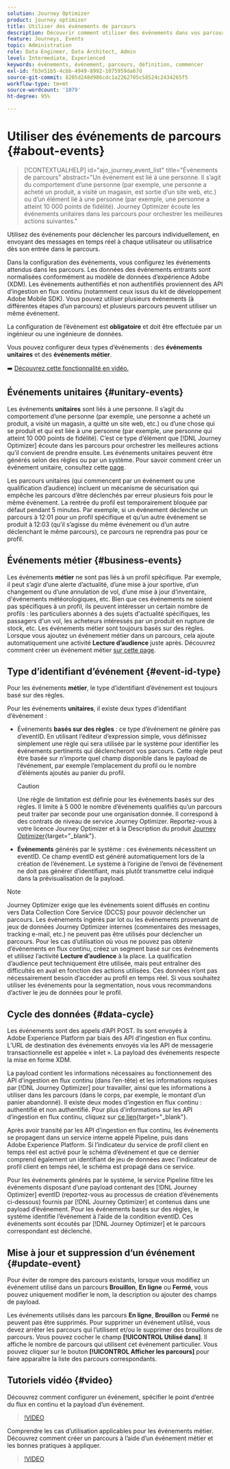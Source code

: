 ```yaml
---
solution: Journey Optimizer
product: journey optimizer
title: Utiliser des événements de parcours
description: Découvrir comment utiliser des événements dans vos parcours
feature: Journeys, Events
topic: Administration
role: Data Engineer, Data Architect, Admin
level: Intermediate, Experienced
keywords: événements, événement, parcours, définition, commencer
exl-id: fb3e51b5-4cbb-4949-8992-1075959da67d
source-git-commit: 8205d248d986cdc1a2262705c58524c2434265f5
workflow-type: tm+mt
source-wordcount: '1079'
ht-degree: 95%

---
```


# Utiliser des événements de parcours {#about-events}

>[!CONTEXTUALHELP]
>id="ajo_journey_event_list"
>title="Événements de parcours"
>abstract="Un événement est lié à une personne. Il s’agit du comportement d’une personne (par exemple, une personne a acheté un produit, a visité un magasin, est sortie d’un site web, etc.) ou d’un élément lié à une personne (par exemple, une personne a atteint 10 000 points de fidélité). Journey Optimizer écoute les événements unitaires dans les parcours pour orchestrer les meilleures actions suivantes."

Utilisez des événements pour déclencher les parcours individuellement, en envoyant des messages en temps réel à chaque utilisateur ou utilisatrice dès son entrée dans le parcours.

Dans la configuration des événements, vous configurez les événements attendus dans les parcours. Les données des événements entrants sont normalisées conformément au modèle de données d’expérience Adobe (XDM). Les événements authentifiés et non authentifiés proviennent des API d’ingestion en flux continu (notamment ceux issus du kit de développement Adobe Mobile SDK). Vous pouvez utiliser plusieurs événements (à différentes étapes d’un parcours) et plusieurs parcours peuvent utiliser un même événement.

La configuration de l’événement est **obligatoire** et doit être effectuée par un ingénieur ou une ingénieure de données.

Vous pouvez configurer deux types d’événements : des **événements unitaires** et des **événements métier**.

➡️ [Découvrez cette fonctionnalité en vidéo.](#video)

## Événements unitaires {#unitary-events}

Les événements **unitaires** sont liés à une personne. Il s’agit du comportement d’une personne (par exemple, une personne a acheté un produit, a visité un magasin, a quitté un site web, etc.) ou d’une chose qui se produit et qui est liée à une personne (par exemple, une personne qui atteint 10 000 points de fidélité). C’est ce type d’élément que [!DNL Journey Optimizer] écoute dans les parcours pour orchestrer les meilleures actions qu’il convient de prendre ensuite. Les événements unitaires peuvent être générés selon des règles ou par un système. Pour savoir comment créer un événement unitaire, consultez cette [page](../event/about-creating.md).

Les parcours unitaires (qui commencent par un événement ou une qualification d’audience) incluent un mécanisme de sécurisation qui empêche les parcours d’être déclenchés par erreur plusieurs fois pour le même événement. La rentrée du profil est temporairement bloquée par défaut pendant 5 minutes. Par exemple, si un événement déclenche un parcours à 12:01 pour un profil spécifique et qu’un autre événement se produit à 12:03 (qu’il s’agisse du même événement ou d’un autre déclenchant le même parcours), ce parcours ne reprendra pas pour ce profil.

## Événements métier {#business-events}

Les événements **métier** ne sont pas liés à un profil spécifique. Par exemple, il peut s’agir d’une alerte d’actualité, d’une mise à jour sportive, d’un changement ou d’une annulation de vol, d’une mise à jour d’inventaire, d&#39;événements météorologiques, etc. Bien que ces événements ne soient pas spécifiques à un profil, ils peuvent intéresser un certain nombre de profils : les particuliers abonnés à des sujets d&#39;actualité spécifiques, les passagers d&#39;un vol, les acheteurs intéressés par un produit en rupture de stock, etc. Les événements métier sont toujours basés sur des règles. Lorsque vous ajoutez un événement métier dans un parcours, cela ajoute automatiquement une activité **Lecture d’audience** juste après. Découvrez comment créer un événement métier [sur cette page](../event/about-creating-business.md). 


## Type d’identifiant d’événement {#event-id-type}

Pour les événements **métier**, le type d’identifiant d’événement est toujours basé sur des règles.

Pour les événements **unitaires**, il existe deux types d’identifiant d’événement :

* Événements **basés sur des règles** : ce type d’événement ne génère pas d’eventID. En utilisant l’éditeur d’expression simple, vous définissez simplement une règle qui sera utilisée par le système pour identifier les événements pertinents qui déclencheront vos parcours. Cette règle peut être basée sur n’importe quel champ disponible dans le payload de l’événement, par exemple l’emplacement du profil ou le nombre d’éléments ajoutés au panier du profil.

  >[!CAUTION]
  >
  >Une règle de limitation est définie pour les événements basés sur des règles. Il limite à 5 000 le nombre d’événements qualifiés qu’un parcours peut traiter par seconde pour une organisation donnée. Il correspond à des contrats de niveau de service Journey Optimizer. Reportez-vous à votre licence Journey Optimizer et à la Description du produit [Journey Optimizer](https://helpx.adobe.com/fr/legal/product-descriptions/adobe-journey-optimizer.html){target="_blank"}.

* **Événements** générés par le système : ces événements nécessitent un eventID. Ce champ eventID est généré automatiquement lors de la création de l’événement. Le système à l’origine de l’envoi de l’événement ne doit pas générer d’identifiant, mais plutôt transmettre celui indiqué dans la prévisualisation de la payload.

>[!NOTE]
>
>Journey Optimizer exige que les événements soient diffusés en continu vers Data Collection Core Service (DCCS) pour pouvoir déclencher un parcours. Les événements ingérés par lot ou les événements provenant de jeux de données Journey Optimizer internes (commentaires des messages, tracking e-mail, etc.) ne peuvent pas être utilisés pour déclencher un parcours. Pour les cas d’utilisation où vous ne pouvez pas obtenir d’événements en flux continu, créez un segment basé sur ces événements et utilisez l’activité **Lecture d’audience** à la place. La qualification d’audience peut techniquement être utilisée, mais peut entraîner des difficultés en aval en fonction des actions utilisées. Ces données n’ont pas nécessairement besoin d’accéder au profil en temps réel. Si vous souhaitez utiliser les événements pour la segmentation, nous vous recommandons d’activer le jeu de données pour le profil.

## Cycle des données {#data-cycle}

Les événements sont des appels d’API POST. Ils sont envoyés à Adobe Experience Platform par biais des API d’ingestion en flux continu. L’URL de destination des événements envoyés via les API de messagerie transactionnelle est appelée « inlet ». La payload des événements respecte la mise en forme XDM.

La payload contient les informations nécessaires au fonctionnement des API d’ingestion en flux continu (dans l’en-tête) et  les informations requises par [!DNL Journey Optimizer] pour travailler, ainsi que les informations à utiliser dans les parcours (dans le corps, par exemple, le montant d’un panier abandonné). Il existe deux modes d’ingestion en flux continu : authentifié et non authentifié. Pour plus d’informations sur les API d’ingestion en flux continu, cliquez sur [ce lien](https://experienceleague.adobe.com/docs/experience-platform/xdm/api/getting-started.html?lang=fr){target="_blank"}.

Après avoir transité par les API d’ingestion en flux continu, les événements se propagent dans un service interne appelé Pipeline, puis dans Adobe Experience Platform. Si l’indicateur du service de profil client en temps réel est activé pour le schéma d’événement et que ce dernier comprend également un identifiant de jeu de données avec l’indicateur de profil client en temps réel, le schéma est propagé dans ce service.

Pour les événements générés par le système, le service Pipeline filtre les événements disposant d’une payload contenant des [!DNL Journey Optimizer] eventID (reportez-vous au processus de création d’événements ci-dessous) fournis par [!DNL Journey Optimizer] et contenus dans une payload d’événement. Pour les événements basés sur des règles, le système identifie l’événement à l’aide de la condition eventID. Ces événements sont écoutés par [!DNL Journey Optimizer] et le parcours correspondant est déclenché.

## Mise à jour et suppression d’un événement {#update-event}


Pour éviter de rompre des parcours existants, lorsque vous modifiez un événement utilisé dans un parcours **Brouillon**, **En ligne** ou **Fermé**, vous pouvez uniquement modifier le nom, la description ou ajouter des champs de payload.

Les événements utilisés dans les parcours **En ligne**, **Brouillon** ou **Fermé** ne peuvent pas être supprimés. Pour supprimer un événement utilisé, vous devez arrêter les parcours qui l’utilisent et/ou le supprimer des brouillons de parcours. Vous pouvez cocher le champ **[!UICONTROL Utilisé dans]**. Il affiche le nombre de parcours qui utilisent cet événement particulier. Vous pouvez cliquer sur le bouton **[!UICONTROL Afficher les parcours]** pour faire apparaître la liste des parcours correspondants.

## Tutoriels vidéo {#video}

Découvrez comment configurer un événement, spécifier le point dʼentrée du flux en continu et la payload dʼun événement.

>[!VIDEO](https://video.tv.adobe.com/v/336253?quality=12)

Comprendre les cas d’utilisation applicables pour les événements métier. Découvrez comment créer un parcours à l’aide d’un événement métier et les bonnes pratiques à appliquer.

>[!VIDEO](https://video.tv.adobe.com/v/334234?quality=12)
